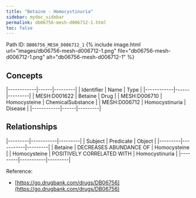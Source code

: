 ```yaml
---
title: "Betaine - Homocystinuria"
sidebar: mydoc_sidebar
permalink: db06756-mesh-d006712-1.html
toc: false 
---
```



Path ID: `DB06756_MESH_D006712_1`
{% include image.html url="images/db06756-mesh-d006712-1.png" file="db06756-mesh-d006712-1.png" alt="db06756-mesh-d006712-1" %}

## Concepts

|------------|------|---------|
| Identifier | Name | Type    |
|------------|------|---------|
| MESH:D001622 | Betaine | Drug |
| MESH:D006710 | Homocysteine | ChemicalSubstance |
| MESH:D006712 | Homocystinuria | Disease |
|------------|------|---------|

## Relationships

|---------|-----------|---------|
| Subject | Predicate | Object  |
|---------|-----------|---------|
| Betaine | DECREASES ABUNDANCE OF | Homocysteine |
| Homocysteine | POSITIVELY CORRELATED WITH | Homocystinuria |
|---------|-----------|---------|

Reference: 
  - [https://go.drugbank.com/drugs/DB06756](https://go.drugbank.com/drugs/DB06756)
